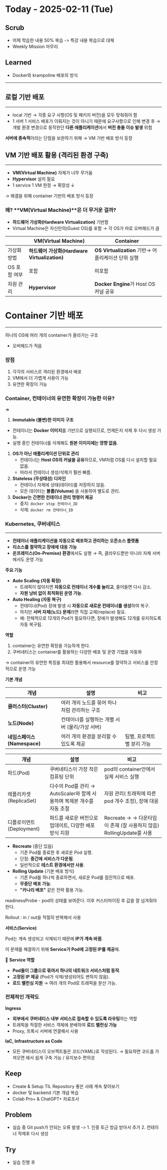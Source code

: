 # Today - 2025-02-11 (Tue)

## Scrub
- 어제 학습한 내용 50% 복습 -> 특강 내용 복습으로 대체
- Weekly Mission 마무리

## Learned
- Docker와 krampoline 배포의 방식

---

## 로컬 기반 배포
---
- local 기반 → 각종 요구 사항(OS 및 패키지 버전)을 모두 맞춰줘야 함
- 1 서버 1 서비스 배포가 이뤄지는 것이 아니기 때문에 요구사항으로 인해 변경 후
→ 개발 환경 변경으로 동작한던 **다른 애플리케이션**에서 **버전 충돌 이슈 발생** 위험

**서버에 종속적**이라는 단점을 보완하기 위해 → VM 기반 배포 방식 등장

## VM 기반 배포 활용 (격리된 환경 구축)
---

- **VM(Virtual Machine)** 자체가 너무 무거움
- **Hypervisor** 설치 필요
- 1 service 1 VM 한정 → 확장성 ↓

→ 해결을 위해 container 기반의 배포 방식 등장


### 왜? **VM(Virtual Machine)**은 더 무거운 걸까?
- **하드웨어 가상화(Hardware Virtualization)** 기반함
- Virtual Machine은 자신만의(Guest OS)를 포함 → 각 OS가 따로 오버헤드가 큼

|  | **VM(Virtual Machine)** | **Container** |
| --- | --- | --- |
| 가상화 방법 | **하드웨어 가상화(Hardware Virtualization)** | **OS Virtualization** 기반→ 어플리케이션 단위 실행 |
| OS 포함 여부 | 포함 | 미포함 |
| 자원 관리 | **Hypervisor** | **Docker Engine**가 Host OS 커널 공유 |


# Container 기반 배포
---

하나의 OS에 여러 개의 container가 올라가는 구조

- 오버헤드가 적음

### 장점

1. 각각의 서비스르 격리된 환경에서 배포
2. VM에서 더 가볍게 사용이 가능
3. 유연한 확장이 가능


### Container, 컨테이너의 **유연한 확장**이 가능한 이유?
⇒ 
1. **Immutable (불변)한 이미지 구조**

- 컨테이너는 **Docker 이미지**를 기반으로 실행되므로, 언제든지 삭제 후 다시 생성 가능.
- 실행 중인 컨테이너를 삭제해도 **원본 이미지에는 영향 없음**.
1. **OS가 아닌 애플리케이션 단위로 관리**
    - 컨테이너는 **Host OS의 커널을 공유**하므로, VM처럼 OS를 다시 설치할 필요 없음.
    - 따라서 컨테이너 생성/삭제가 훨씬 빠름.
2. **Stateless (무상태성) 디자인**
    - 컨테이너 자체에 상태(데이터)를 저장하지 않음.
    - 모든 데이터는 **볼륨(Volume)** 을 사용하여 별도로 관리.
3. **Docker는 간편한 컨테이너 관리 명령어 제공**
    - 중지: `docker stop 컨테이너_ID`
    - 삭제: `docker rm 컨테이너_ID`


### Kubernetes, 쿠버네티스
---

- **컨테이너 애플리케이션을 자동으로 배포하고 관리하는 오픈소스 플랫폼**
- **리소스를 절약하고 장애에 대응 가능**
- **온프레미스(On-Premise) 환경**에서도 실행 → 즉, 클라우드뿐만 아니라 자체 서버에서도 운영 가능

**주요 기능**

- **Auto Scaling (자동 확장)**
    - 트래픽이 많아지면 **자동으로 컨테이너 개수를 늘리고**, 줄어들면 다시 감소.
    - **자원 낭비 없이 최적화된 운영 가능**.
- **Auto Healing (자동 복구)**
    - 컨테이너(Pod) 장애 발생 시 **자동으로 새로운 컨테이너를 생성**하여 복구.
    - 하지만 **서버 자체(노드) 문제**라면 직접 교체(replace) 필요.
    - 예: 전체적으로 12개의 Pod가 필요하다면, 장애가 발생해도 12개를 유지하도록 자동 복구됨.

**역할**

1. container는 유연한 확장을 가능하게 한다.
2. 쿠버네티스는 container를 활용하는 다양한 배포 및 운영 기법을 자동화

→ container의 유연한 특징을 최대한 활용해서 resource를 절약하고 서비스를 안정적으로 운영 가능

**기본 개념**

| 개념 | 설명 | 비고 |
| --- | --- | --- |
| **클러스터(Cluster)** | 여러 개의 노드를 묶어 하나처럼 관리하는 구조 |  |
| **노드(Node)** | 컨테이너를 실행하는 개별 서버 (물리/가상 서버) |  |
| **네임스페이스(Namespace)** | 여러 개의 환경을 분리할 수 있도록 제공 | 팀별, 프로젝트별 분리 가능 |

| 개념 | 설명 | 비고 |
| --- | --- | --- |
| 파드(Pod) | 쿠버네티스이 가장 작은 컴퓨팅 단위 | pod의 container안에서 실제 서비스 실행 |
| 레플리카셋 (ReplicaSet) | 다수의 Pod를 관리 → AutoScaler와 함께 사용하며 복제본 개수를 자동 조절 | 자원 관리( 트래픽에 따른pod 개수 조정), 장애 대응 |
| 디플로이먼트(Deployment) | 파드를 새로운 버전으로  업데이트, 다양한 배포 방식 지원| Recreate → → 다운타임이 존재 (잘 사용하지 않음) RollingUpdate를 사용 |
- **Recreate** (중단 있음)
    - 기존 Pod를 종료한 후 새로운 Pod 실행.
    - 단점: **중간에 서비스가 다운됨**.
    - 일반적으로 **테스트 환경에서만 사용**.
- **Rolling Update** (기본 배포 방식)
    - 기존 Pod를 하나씩 종료하면서, 새로운 Pod를 점진적으로 배포.
    - **무중단 배포 가능**.
    - **"카나리 배포"** 같은 전략 활용 가능.

readinessProbe - pod의 상태를 보여준다. 이후 커스터마이징 후 값을 잘 넘겨줘야 한다.

Rollout : in / out을 적절히 반복해서 사용

**서비스(Service)**

Pod는 계속 생성되고 삭제되기 때문에 **IP가 계속 바뀜**.

이 문제를 해결하기 위해 **Service가 Pod에 고정된 IP를 제공**해.

📌 **Service 역할**

- **Pod들이 그룹으로 묶여서 하나의 네트워크 서비스처럼 동작**.
- **고정된 IP 제공** (Pod가 삭제/생성되어도 변하지 않음).
- **로드 밸런싱 지원** → 여러 개의 Pod로 트래픽을 분산 가능.

### 전체적인 개략도

**Ingress**

- **외부에서 쿠버네티스 내부 서비스로 접속할 수 있도록 라우팅**하는 역할
- 트래픽을 적절한 서비스 객체에 분배하여 **로드 밸런싱 가능**
- Proxy, 프록시 서버에 연결해서 사용

**IaC, Infrastructure as Code**

- 모든 쿠버네티스이 오브젝트들은 코드(YAML)로 작성된다.
→ 필요하면 코드를 가져오면 돼서 쉽게 구축 가능 / 유지보수 편의성

## Keep
- Create & Setup TIL Repository 좋은 사례 계속 찾아보기
- docker 및 backend 기본 개념 복습
- Colab Pro+ & ChatGPT+ 자료조사

## Problem
- 실습 중 Git push가 안되는 오류 발생
->  1. 인증 토근 방급 받아서 추가
    2. 컨테이너 작제후 다시 생성

## Try
- 실습 진행 후
